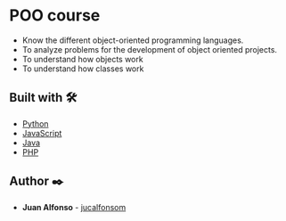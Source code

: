 # POO course

* Know the different object-oriented programming languages.
* To analyze problems for the development of object oriented projects.
* To understand how objects work
* To understand how classes work



## Built with 🛠️

* [Python](https://www.python.org/)
* [JavaScript](https://developer.mozilla.org/es/docs/Web/JavaScript)
* [Java](https://www.java.com/es/)
* [PHP](https://www.php.net/downloads)

## Author ✒️

* **Juan Alfonso** - [jucalfonsom](https://github.com/jucalfonsom)